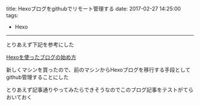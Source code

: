 title: Hexoブログをgithubでリモート管理する
date: 2017-02-27 14:25:00
tags:
- Hexo
---

とりあえず下記を参考にした

[Hexoを使ったブログの始め方](https://kentaro-m.github.io/2017/01/04/how-to-start-hexo/)

新しくマシンを買ったので、前のマシンからHexoブログを移行する手段としてgithub管理することにした

<!-- more -->

とりあえず記事通りやってみたらできそうなのでこのブログ記事をテストがてらおいておく
